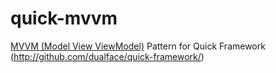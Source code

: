 quick-mvvm
==========

[MVVM (Model View ViewModel)](http://en.wikipedia.org/wiki/Model_View_ViewModel) Pattern for Quick Framework (http://github.com/dualface/quick-framework/)
